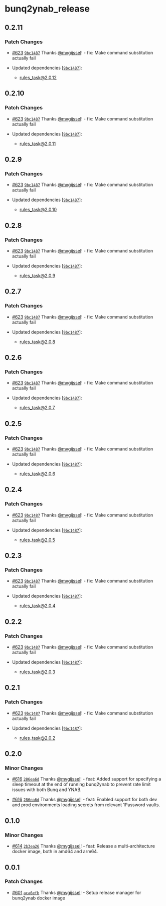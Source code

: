 # bunq2ynab_release

## 0.2.11

### Patch Changes

- [#623](https://github.com/vgijssel/setup/pull/623) [`9bc1487`](https://github.com/vgijssel/setup/commit/9bc1487bee5d8e5d3d070f974ef695ac7407ffd7) Thanks [@mvgijssel](https://github.com/mvgijssel)! - fix: Make command substitution actually fail

- Updated dependencies [[`9bc1487`](https://github.com/vgijssel/setup/commit/9bc1487bee5d8e5d3d070f974ef695ac7407ffd7)]:
  - rules_task@2.0.12

## 0.2.10

### Patch Changes

- [#623](https://github.com/vgijssel/setup/pull/623) [`9bc1487`](https://github.com/vgijssel/setup/commit/9bc1487bee5d8e5d3d070f974ef695ac7407ffd7) Thanks [@mvgijssel](https://github.com/mvgijssel)! - fix: Make command substitution actually fail

- Updated dependencies [[`9bc1487`](https://github.com/vgijssel/setup/commit/9bc1487bee5d8e5d3d070f974ef695ac7407ffd7)]:
  - rules_task@2.0.11

## 0.2.9

### Patch Changes

- [#623](https://github.com/vgijssel/setup/pull/623) [`9bc1487`](https://github.com/vgijssel/setup/commit/9bc1487bee5d8e5d3d070f974ef695ac7407ffd7) Thanks [@mvgijssel](https://github.com/mvgijssel)! - fix: Make command substitution actually fail

- Updated dependencies [[`9bc1487`](https://github.com/vgijssel/setup/commit/9bc1487bee5d8e5d3d070f974ef695ac7407ffd7)]:
  - rules_task@2.0.10

## 0.2.8

### Patch Changes

- [#623](https://github.com/vgijssel/setup/pull/623) [`9bc1487`](https://github.com/vgijssel/setup/commit/9bc1487bee5d8e5d3d070f974ef695ac7407ffd7) Thanks [@mvgijssel](https://github.com/mvgijssel)! - fix: Make command substitution actually fail

- Updated dependencies [[`9bc1487`](https://github.com/vgijssel/setup/commit/9bc1487bee5d8e5d3d070f974ef695ac7407ffd7)]:
  - rules_task@2.0.9

## 0.2.7

### Patch Changes

- [#623](https://github.com/vgijssel/setup/pull/623) [`9bc1487`](https://github.com/vgijssel/setup/commit/9bc1487bee5d8e5d3d070f974ef695ac7407ffd7) Thanks [@mvgijssel](https://github.com/mvgijssel)! - fix: Make command substitution actually fail

- Updated dependencies [[`9bc1487`](https://github.com/vgijssel/setup/commit/9bc1487bee5d8e5d3d070f974ef695ac7407ffd7)]:
  - rules_task@2.0.8

## 0.2.6

### Patch Changes

- [#623](https://github.com/vgijssel/setup/pull/623) [`9bc1487`](https://github.com/vgijssel/setup/commit/9bc1487bee5d8e5d3d070f974ef695ac7407ffd7) Thanks [@mvgijssel](https://github.com/mvgijssel)! - fix: Make command substitution actually fail

- Updated dependencies [[`9bc1487`](https://github.com/vgijssel/setup/commit/9bc1487bee5d8e5d3d070f974ef695ac7407ffd7)]:
  - rules_task@2.0.7

## 0.2.5

### Patch Changes

- [#623](https://github.com/vgijssel/setup/pull/623) [`9bc1487`](https://github.com/vgijssel/setup/commit/9bc1487bee5d8e5d3d070f974ef695ac7407ffd7) Thanks [@mvgijssel](https://github.com/mvgijssel)! - fix: Make command substitution actually fail

- Updated dependencies [[`9bc1487`](https://github.com/vgijssel/setup/commit/9bc1487bee5d8e5d3d070f974ef695ac7407ffd7)]:
  - rules_task@2.0.6

## 0.2.4

### Patch Changes

- [#623](https://github.com/vgijssel/setup/pull/623) [`9bc1487`](https://github.com/vgijssel/setup/commit/9bc1487bee5d8e5d3d070f974ef695ac7407ffd7) Thanks [@mvgijssel](https://github.com/mvgijssel)! - fix: Make command substitution actually fail

- Updated dependencies [[`9bc1487`](https://github.com/vgijssel/setup/commit/9bc1487bee5d8e5d3d070f974ef695ac7407ffd7)]:
  - rules_task@2.0.5

## 0.2.3

### Patch Changes

- [#623](https://github.com/vgijssel/setup/pull/623) [`9bc1487`](https://github.com/vgijssel/setup/commit/9bc1487bee5d8e5d3d070f974ef695ac7407ffd7) Thanks [@mvgijssel](https://github.com/mvgijssel)! - fix: Make command substitution actually fail

- Updated dependencies [[`9bc1487`](https://github.com/vgijssel/setup/commit/9bc1487bee5d8e5d3d070f974ef695ac7407ffd7)]:
  - rules_task@2.0.4

## 0.2.2

### Patch Changes

- [#623](https://github.com/vgijssel/setup/pull/623) [`9bc1487`](https://github.com/vgijssel/setup/commit/9bc1487bee5d8e5d3d070f974ef695ac7407ffd7) Thanks [@mvgijssel](https://github.com/mvgijssel)! - fix: Make command substitution actually fail

- Updated dependencies [[`9bc1487`](https://github.com/vgijssel/setup/commit/9bc1487bee5d8e5d3d070f974ef695ac7407ffd7)]:
  - rules_task@2.0.3

## 0.2.1

### Patch Changes

- [#623](https://github.com/vgijssel/setup/pull/623) [`9bc1487`](https://github.com/vgijssel/setup/commit/9bc1487bee5d8e5d3d070f974ef695ac7407ffd7) Thanks [@mvgijssel](https://github.com/mvgijssel)! - fix: Make command substitution actually fail

- Updated dependencies [[`9bc1487`](https://github.com/vgijssel/setup/commit/9bc1487bee5d8e5d3d070f974ef695ac7407ffd7)]:
  - rules_task@2.0.2

## 0.2.0

### Minor Changes

- [#616](https://github.com/vgijssel/setup/pull/616) [`286ea6d`](https://github.com/vgijssel/setup/commit/286ea6d51987fe66961fd06a5d7c30d51063ebcb) Thanks [@mvgijssel](https://github.com/mvgijssel)! - feat: Added support for specifying a sleep timeout at the end of running bunq2ynab to prevent rate limit issues with both Bunq and YNAB.

- [#616](https://github.com/vgijssel/setup/pull/616) [`286ea6d`](https://github.com/vgijssel/setup/commit/286ea6d51987fe66961fd06a5d7c30d51063ebcb) Thanks [@mvgijssel](https://github.com/mvgijssel)! - feat: Enabled support for both dev and prod environments loading secrets from relevant 1Password vaults.

## 0.1.0

### Minor Changes

- [#614](https://github.com/vgijssel/setup/pull/614) [`2b3ea26`](https://github.com/vgijssel/setup/commit/2b3ea2690dc1cd18f4018bf2be270d48c73f6a7f) Thanks [@mvgijssel](https://github.com/mvgijssel)! - feat: Release a multi-architecture docker image, both in amd64 and arm64.

## 0.0.1

### Patch Changes

- [#601](https://github.com/vgijssel/setup/pull/601) [`aca6efb`](https://github.com/vgijssel/setup/commit/aca6efbc2afe062dbf75992b1ae6d0c37e71b8a0) Thanks [@mvgijssel](https://github.com/mvgijssel)! - Setup release manager for bunq2ynab docker image
